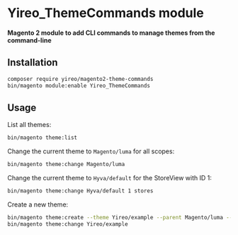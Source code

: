 # Yireo_ThemeCommands module

**Magento 2 module to add CLI commands to manage themes from the command-line**

## Installation
```bash
composer require yireo/magento2-theme-commands
bin/magento module:enable Yireo_ThemeCommands
```

## Usage
List all themes:
```bash
bin/magento theme:list
```

Change the current theme to `Magento/luma` for all scopes:
```bash
bin/magento theme:change Magento/luma
```

Change the current theme to `Hyva/default` for the StoreView with ID 1:
```bash
bin/magento theme:change Hyva/default 1 stores
```

Create a new theme:
```bash
bin/magento theme:create --theme Yireo/example --parent Magento/luma --application frontend
bin/magento theme:change Yireo/example
```